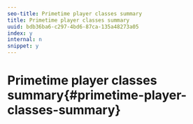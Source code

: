 ```yaml
---
seo-title: Primetime player classes summary
title: Primetime player classes summary
uuid: bdb36ba6-c297-4bd6-87ca-135a48273a05
index: y
internal: n
snippet: y
---
```


# Primetime player classes summary{#primetime-player-classes-summary}

